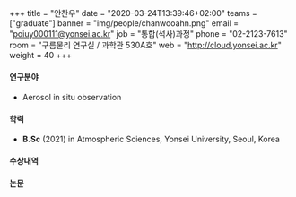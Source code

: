 ﻿+++
title = "안찬우"
date = "2020-03-24T13:39:46+02:00"
teams = ["graduate"]
banner = "img/people/chanwooahn.png"
email = "poiuy000111@yonsei.ac.kr"
job = "통합(석사)과정"
phone = "02-2123-7613"
room = "구름물리 연구실 / 과학관 530A호"
web = "http://cloud.yonsei.ac.kr"
weight = 40
+++

#### 연구분야
+ Aerosol in situ observation


#### 학력
 + **B.Sc** (2021) in Atmospheric Sciences, Yonsei University, Seoul, Korea

#### 수상내역

#### 논문
